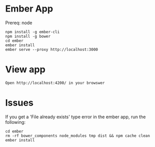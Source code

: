 # Ember App

Prereq: node

```
npm install -g ember-cli
npm install -g bower
cd ember
ember install
ember serve --proxy http://localhost:3000
```

# View app

`Open http://localhost:4200/ in your browswer`

# Issues

If you get a 'File already exists' type error in the ember
app, run the following:

```
cd ember
rm -rf bower_components node_modules tmp dist && npm cache clean
ember install
```
